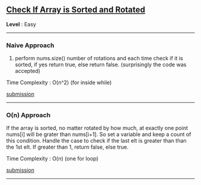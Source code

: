 ## [Check If Array is Sorted and Rotated](https://leetcode.com/problems/check-if-array-is-sorted-and-rotated/description/)

**Level** : Easy

---

### **Naive Approach**
1. perform nums.size() number of rotations and each time check if it is sorted, if yes return true, else return false.
(surprisingly the code was accepted)

Time Complexity : O(n^2) (for inside while)

[submission](https://leetcode.com/problems/check-if-array-is-sorted-and-rotated/submissions/1471879531/)

---

### O(n) Approach
If the array is sorted, no matter rotated by how much, at exactly one point nums[i] will be grater than nums[i+1]. So set a variable and keep a count of this condition. Handle the case to check if the last elt is greater than than the 1st elt. If greater than 1, return false, else true.

Time Complexity : O(n) (one for loop)

[submission](https://leetcode.com/problems/check-if-array-is-sorted-and-rotated/submissions/1458375015/)

---